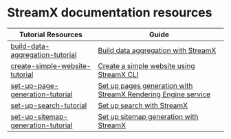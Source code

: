 # StreamX documentation resources

| Tutorial Resources                                                       | Guide                                                                                                                                     |
|--------------------------------------------------------------------------|-------------------------------------------------------------------------------------------------------------------------------------------|
| [build-data-aggregation-tutorial](build-data-aggregation-tutorial)       | [Build data aggregation with StreamX](https://www.streamx.dev/guides/main/build-data-aggregation-tutorial.html)                           |
| [create-simple-website-tutorial](create-simple-website-tutorial)         | [Create a simple website using StreamX CLI](https://www.streamx.dev/guides/main/create-simple-website-tutorial.html)                      |
| [set-up-page-generation-tutorial](set-up-page-generation-tutorial)       | [Set up pages generation with StreamX Rendering Engine service](https://www.streamx.dev/guides/main/set-up-page-generation-tutorial.html) |
| [set-up-search-tutorial](set-up-search-tutorial)                         | [Set up search with StreamX](https://www.streamx.dev/guides/main/set-up-search-tutorial.html)                                             |
| [set-up-sitemap-generation-tutorial](set-up-sitemap-generation-tutorial) | [Set up sitemap generation with StreamX](https://www.streamx.dev/guides/main/set-up-sitemap-generation-tutorial.html)                                                                                                                                      |
